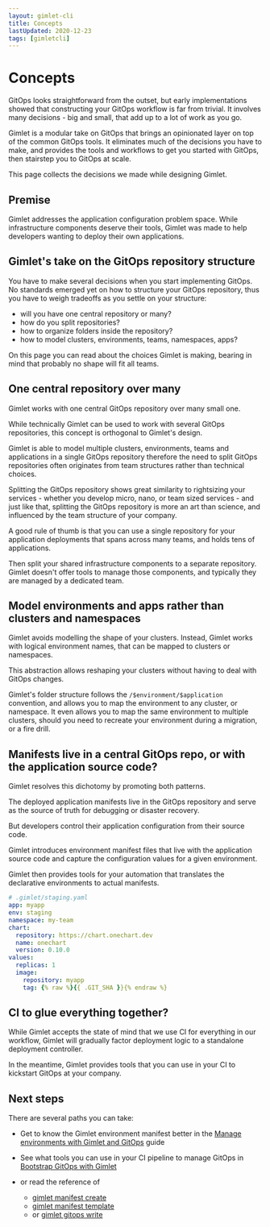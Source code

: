 ```yaml
---
layout: gimlet-cli
title: Concepts
lastUpdated: 2020-12-23
tags: [gimletcli]
---
```


# Concepts

GitOps looks straightforward from the outset,
but early implementations showed that constructing your GitOps workflow is far from trivial.
It involves many decisions - big and small, that add up to a lot of work as you go.

Gimlet is a modular take on GitOps that brings an opinionated layer on top of 
the common GitOps tools. It eliminates much of the decisions you have to make, and provides the tools and workflows 
to get you started with GitOps, then stairstep you to GitOps at scale.

This page collects the decisions we made while designing Gimlet.

## Premise

Gimlet addresses the application configuration problem space. 
While infrastructure components deserve their tools, Gimlet was made to help developers wanting to deploy their own applications. 

## Gimlet's take on the GitOps repository structure

You have to make several decisions when you start implementing GitOps.
No standards emerged yet on how to structure your GitOps repository, 
thus you have to weigh tradeoffs as you settle on your structure:
 
- will you have one central repository or many?
- how do you split repositories?
- how to organize folders inside the repository?
- how to model clusters, environments, teams, namespaces, apps?

On this page you can read about the choices Gimlet is making, bearing in mind that probably no shape will fit all teams.  

## One central repository over many

Gimlet works with one central GitOps repository over many small one.

While technically Gimlet can be used to work with several GitOps repositories, this concept is orthogonal to Gimlet's design.

Gimlet is able to model multiple clusters, environments, teams and applications in a single GitOps repository therefore the need
to split GitOps repositories often originates from team structures rather than technical choices.

Splitting the GitOps repository shows great similarity to rightsizing your services - 
whether you develop micro, nano, or team sized services - and just like that, splitting the GitOps repository is more 
an art than science, and influenced by the team structure of your company.

A good rule of thumb is that you can use a single repository for your application deployments that spans across many teams, and holds tens of applications.

Then split your shared infrastructure components to a separate repository.
Gimlet doesn't offer tools to manage those components, and typically they are managed by a dedicated team.

## Model environments and apps rather than clusters and namespaces

Gimlet avoids modelling the shape of your clusters. Instead, Gimlet works with logical environment names,
that can be mapped to clusters or namespaces.  

This abstraction allows reshaping your clusters without having to deal with GitOps changes.

Gimlet's folder structure follows the `/$environment/$application` convention, and allows you to map the environment 
to any cluster, or namespace. It even allows you to map the same environment to multiple clusters, should you need to recreate
your environment during a migration, or a fire drill.

## Manifests live in a central GitOps repo, or with the application source code? 

Gimlet resolves this dichotomy by promoting both patterns.

The deployed application manifests live in the GitOps repository and serve as the source of truth 
for debugging or disaster recovery.

But developers control their application configuration from their source code.

Gimlet introduces environment manifest files that live with the application source code and capture the
configuration values for a given environment.

Gimlet then provides tools for your automation
 that translates the declarative environments to actual manifests.
 
```yaml
# .gimlet/staging.yaml
app: myapp
env: staging
namespace: my-team
chart:
  repository: https://chart.onechart.dev
  name: onechart
  version: 0.10.0
values:
  replicas: 1
  image:
    repository: myapp
    tag: {% raw %}{{ .GIT_SHA }}{% endraw %}
```

## CI to glue everything together?

While Gimlet accepts the state of mind that we use CI for everything in our workflow, 
Gimlet will gradually factor deployment logic to a standalone deployment controller.

In the meantime, Gimlet provides tools that you can use in your CI to kickstart GitOps at your company.

## Next steps

There are several paths you can take:

- Get to know the Gimlet environment manifest better in the 
  [Manage environments with Gimlet and GitOps](/gimlet-cli/manage-environments-with-gimlet-and-gitops) guide

- See what tools you can use in your CI pipeline to manage GitOps in [Bootstrap GitOps with Gimlet](/gimlet-cli/bootstrap-gitops-with-gimlet)

- or read the reference of
  - [gimlet manifest create]()
  - [gimlet manifest template]()
  - or [gimlet gitops write]()

